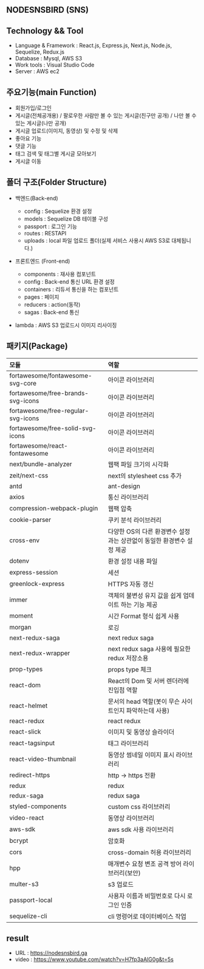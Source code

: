 NODESNSBIRD (SNS)
-------------------------------------------------------


Technology && Tool
-------------------------------------------------------
* Language & Framework : React.js, Express.js, Next.js, Node.js, Sequelize, Redux.js
* Database : Mysql, AWS S3
* Work tools : Visual Studio Code
* Server : AWS ec2


주요기능(main Function)
-------------------------------
* 회원가입/로그인
* 게시글(전체공개용) / 팔로우한 사람만 볼 수 있는 게시글(친구만 공개) / 나만 볼 수 있는 게시글(나만 공개)
* 게시글 업로드(이미지, 동영상) 및 수정 및 삭제 
* 좋아요 기능
* 댓글 기능
* 태그 검색 및 태그별 게시글 모아보기
* 게시글 이동


폴더 구조(Folder Structure)
----------------------------
* 백엔드(Back-end)
  * config : Sequelize 환경 설정
  * models : Sequelize DB 테이블 구성
  * passport : 로그인 기능
  * routes : RESTAPI
  * uploads : local 파일 업로드 폴더(실제 서비스 사용시 AWS S3로 대체됩니다.)
  
* 프론트엔드 (Front-end)
  * components : 재사용 컴포넌트
  * config : Back-end 통신 URL 환경 설정
  * containers : 리듀서 통신을 하는 컴포넌트
  * pages : 페이지
  * reducers : action(동작)
  * sagas : Back-end 통신
  
* lambda : AWS S3 업로드시 이미지 리사이징


## 패키지(Package)
| 모듈 | 역할 |
| :---- | :---- |
| fortawesome/fontawesome-svg-core | 아이콘 라이브러리 |
| fortawesome/free-brands-svg-icons | 아이콘 라이브러리 |
| fortawesome/free-regular-svg-icons | 아이콘 라이브러리 |
| fortawesome/free-solid-svg-icons | 아이콘 라이브러리 |
| fortawesome/react-fontawesome | 아이콘 라이브러리 |
| next/bundle-analyzer | 웹팩 파일 크기의 시각화 |
| zeit/next-css | next의 stylesheet css 추가 |
| antd | ant-design |
| axios | 통신 라이브러리 |
| compression-webpack-plugin | 웹팩 압축 |
| cookie-parser | 쿠키 분석 라이브러리 |
| cross-env | 다양한 OS의 다른 환경변수 설정과는 상관없이 동일한 환경변수 설정 제공 |
| dotenv | 환경 설정 내용 파일 |
| express-session | 세션 |
| greenlock-express | HTTPS 자동 갱신 |
| immer | 객체의 불변성 유지 값을 쉽게 업데이트 하는 기능 제공 |
| moment | 시간 Format 형식 쉽게 사용 |
| morgan | 로깅 |
| next-redux-saga | next redux saga |
| next-redux-wrapper | next redux saga 사용에 필요한 redux 저장소용 |
| prop-types | props type 체크 |
| react-dom | React의 Dom 및 서버 렌더러에 진입점 역할 |
| react-helmet | 문서의 head 역할(봇이 무슨 사이트인지 파악하는데 사용) |
| react-redux | react redux |
| react-slick | 이미지 및 동영상 슬라이더 |
| react-tagsinput | 태그 라이브러리 |
| react-video-thumbnail | 동영상 썸네일 이미지 표시 라이브러리 |
| redirect-https | http -> https 전환 |
| redux | redux |
| redux-saga | redux saga |
| styled-components | custom css 라이브러리 |
| video-react | 동영상 라이브러리 |
| aws-sdk | aws sdk 사용 라이브러리 |
| bcrypt | 암호화 |
| cors | cross-domain 허용 라이브러리 |
| hpp | 매개변수 요청 변조 공격 방어 라이브러리(보안) |
| multer-s3 | s3 업로드 |
| passport-local | 사용자 이름과 비밀번호로 다시 로그인 인증 |
| sequelize-cli | cli 명령어로 데이터베이스 작업 |

## result
* URL : https://nodesnsbird.ga
* video : https://www.youtube.com/watch?v=H7fp3aAlG0g&t=5s









   
  
